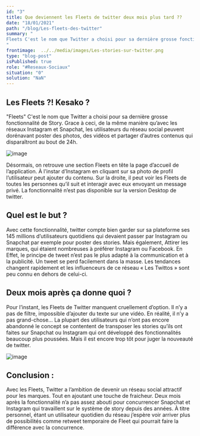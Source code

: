 ```yaml
---
id: "3"
title: Que deviennent les Fleets de twitter deux mois plus tard ??
date: "18/01/2021"
path: "/blog/Les-fleets-des-twitter"
summary: " 
Fleets C'est le nom que Twitter a choisi pour sa dernière grosse fonctionnalité de Story.  Grace à ceci, de la même manière qu’avec les réseaux Instagram et Snapchat, les utilisateurs du réseau social peuvent dorénavant poster des photos, des vidéos et partager d’autres contenus qui disparaîtront au bout de 24h. 
"
frontimage:  ../../media/images/Les-stories-sur-twitter.png
type: "blog-post"
isPublished: true
role: "#Reseaux-Sociaux" 
situation: "0" 
solution: "NaN" 
---
```


Les Fleets ?! Kesako ?
--
"Fleets" C'est le nom que Twitter a choisi pour sa dernière grosse fonctionnalité de Story.  Grace à ceci, de la même manière qu’avec les réseaux Instagram et Snapchat, les utilisateurs du réseau social peuvent dorénavant poster des photos, des vidéos et partager d’autres contenus qui disparaîtront au bout de 24h.   


![image](../../../media/images/show-fleets.png)  

Désormais, on retrouve une section Fleets en tête la page d’accueil de l’application. À l'instar d’Instagram en cliquant sur sa photo de profil l’utilisateur peut ajouter du contenu. Sur la droite, il peut voir les Fleets de toutes les personnes qu’il suit et interagir avec eux envoyant un message privé.  La fonctionnalité n’est pas disponible sur la version Desktop de twitter. 

Quel est le but  ?  
--

Avec cette fonctionnalité, twitter compte bien garder sur sa plateforme ses 145 millions d’utilisateurs quotidiens qui devaient passer par Instagram ou Snapchat par exemple pour poster des stories. Mais également, Attirer les marques, qui étaient nombreuses à préférer Instagram ou Facebook. En Effet, le principe de tweet n’est pas le plus adapté à la communication et à la publicité. Un tweet se perd facilement dans la masse. Les tendances changent rapidement et les influenceurs de ce réseau « Les Twittos » sont peu connu en dehors de celui-ci.  

Deux mois après ça donne quoi ?  
--

Pour l’instant, les Fleets de Twitter manquent cruellement d’option. Il n’y a pas de filtre, impossible d’ajouter du texte sur une vidéo. En réalité, il n’y a pas grand-chose… La plupart des utilisateurs qui n’ont pas encore abandonné le concept se contentent de transposer les stories qu’ils ont faites sur Snapchat ou Instagram qui ont développé des fonctionnalités beaucoup plus poussées. Mais il est encore trop tôt pour juger la nouveauté de twitter.

![image](../../../media/images/Twitter-fleets-demo.jpg)  

Conclusion :  
--

Avec les Fleets, Twitter a l’ambition de devenir un réseau social attractif pour les marques. Tout en ajoutant une touche de fraicheur. Deux mois après la fonctionnalité n’a pas assez abouti pour concurrencer Snapchat et Instagram qui travaillent sur le système de story depuis des années. À titre personnel, étant un utilisateur quotidien du réseau j’espère voir arriver plus de possibilités comme retweet temporaire de Fleet qui pourrait faire la différence avec la concurrence.





